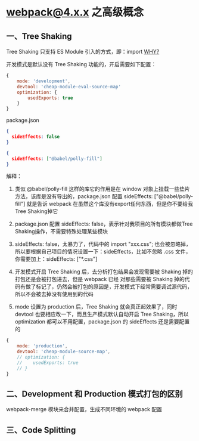 # webpack@4.x.x 之高级概念

## 一、Tree Shaking

Tree Shaking 只支持 ES Module 引入的方式，即：import
[WHY?](https://tsejx.github.io/webpack-guidebook/principle-analysis/operational-principle/tree-shaking#pure_funcs)

开发模式是默认没有 Tree Shaking 功能的，开启需要如下配置：

``` javascript
{
    mode: 'development',
    devtool: 'cheap-module-eval-source-map'
    optimization: {
        usedExports: true
    }
}
```

package.json

``` json
{
  sideEffects: false
}
```

``` json
{
  sideEffects: ["@babel/polly-fill"]
}
```

解释：

1. 类似 @babel/polly-fill 这样的库它的作用是在 window 对象上挂载一些垫片方法，该库是没有导出的，package.json 配置 sideEffects: ["@babel/polly-fill"] 就是告诉 webpack 在虽然这个库没有export任何东西，但是你不要给我Tree Shaking掉它

2. package.json 配置 sideEffects: false，表示针对我项目的所有模块都做Tree Shaking操作，不需要特殊处理某些模块

3. sideEffects: false，太暴力了，代码中的 import "xxx.css"; 也会被忽略掉，所以要根据自己项目的情况设置一下：sideEffects，比如不忽略 .css 文件，你需要加上：sideEffects: ["*.css"]

4. 开发模式开启 Tree Shaking 后，去分析打包结果会发现需要被 Shaking 掉的打包还是会被打包进去，但是 webpack 已经 对那些需要被 Shaking 掉的代码有做了标记了，仍然会被打包的原因是，开发模式下经常需要调试源代码，所以不会被去掉没有使用到的代码

5. mode 设置为 production 后，Tree Shaking 就会真正起效果了，同时 devtool 也要相应改一下，而且生产模式默认自动开启 Tree Shaking，所以 optimization 都可以不用配置，package.json 的 sideEffects 还是需要配置的

``` javascript
{
    mode: 'production',
    devtool: 'cheap-module-source-map',
    // optimization: {
    //    usedExports: true
    // }
}
```

## 二、Development 和 Production 模式打包的区别

webpack-merge 模块来合并配置，生成不同环境的 webpack 配置

## 三、Code Splitting
